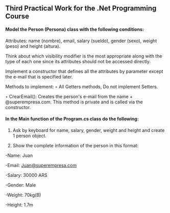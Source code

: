 ## Third Practical Work for the .Net Programming Course

#### Model the Person (Persona) class with the following conditions:

Attributes: name (nombre), email, salary (sueldo), gender (sexo), weight (peso) and height (altura). 

Think about which visibility modifier is the most appropriate along with the type of each one since its attributes should not be accessed directly.

Implement a constructor that defines all the attributes by parameter except the e-mail that is specified later.

Methods to implement:
◦ All Getters methods, Do not implement Setters.

◦ CrearEmail(): Creates the person's e-mail from the name + @superempresa.com. This method is private and is called via the constructor.


#### In the Main function of the Program.cs class do the following:

1. Ask by keyboard for name, salary, gender, weight and height and create 1 person object.

2. Show the complete information of the person in this format:

-Name: Juan

-Email: Juan@superempresa.com

-Salary: 30000 ARS

-Gender: Male

-Weight: 70kg(B)

-Height: 1.7m
